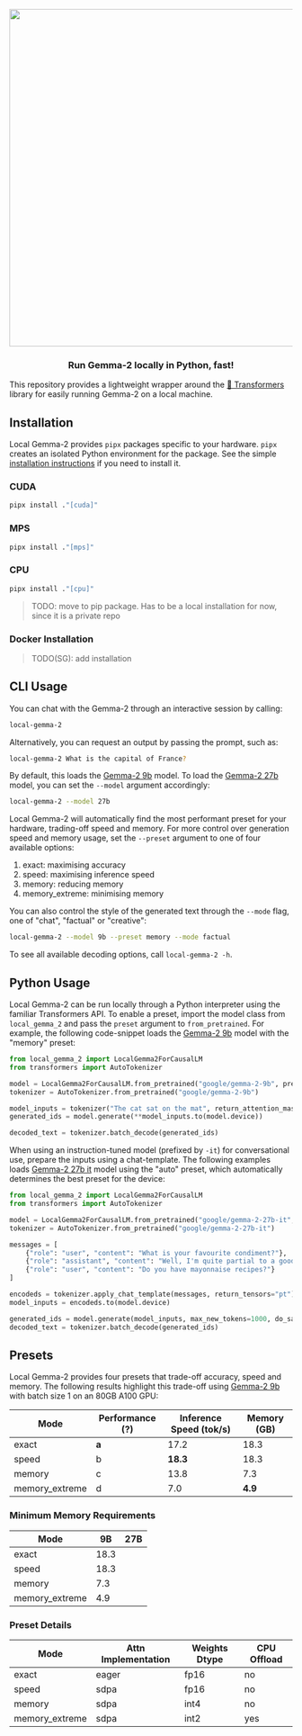 <p align="center">
  <img src="https://huggingface.co/datasets/huggingface/documentation-images/resolve/main/local-gemma-2/local_gemma_2.png?raw=true" width="600"/>
</p>

<h3 align="center">
    <p>Run Gemma-2 locally in Python, fast!</p>
</h3>

This repository provides a lightweight wrapper around the [🤗 Transformers](https://github.com/huggingface/transformers)
library for easily running Gemma-2 on a local machine.

## Installation

Local Gemma-2 provides `pipx` packages specific to your hardware. `pipx` creates an isolated Python environment for the
package. See the simple [installation instructions](https://github.com/pypa/pipx?tab=readme-ov-file#install-pipx) if you need to install it.

### CUDA

```sh
pipx install ."[cuda]"
```

### MPS

```sh
pipx install ."[mps]"
```

### CPU

```sh
pipx install ."[cpu]"
```

> TODO: move to pip package. Has to be a local installation for now, since it is a private repo

<!---
```
pip install local-gemma-2
```
--->

### Docker Installation

> TODO(SG): add installation

## CLI Usage

You can chat with the Gemma-2 through an interactive session by calling:

```sh
local-gemma-2
```

Alternatively, you can request an output by passing the prompt, such as:

```sh
local-gemma-2 What is the capital of France?
```

By default, this loads the [Gemma-2 9b](https://huggingface.co/google/gemma-2-9b) model. To load the [Gemma-2 27b](https://huggingface.co/google/gemma-2-27b)
model, you can set the `--model` argument accordingly:

```sh
local-gemma-2 --model 27b
```

Local Gemma-2 will automatically find the most performant preset for your hardware, trading-off speed and memory. For more
control over generation speed and memory usage, set the `--preset` argument to one of four available options:
1. exact: maximising accuracy
2. speed: maximising inference speed
3. memory: reducing memory
4. memory_extreme: minimising memory

You can also control the style of the generated text through the `--mode` flag, one of "chat", "factual" or "creative":

```sh
local-gemma-2 --model 9b --preset memory --mode factual
```

To see all available decoding options, call `local-gemma-2 -h`.

## Python Usage

Local Gemma-2 can be run locally through a Python interpreter using the familiar Transformers API. To enable a preset, 
import the model class from `local_gemma_2` and pass the `preset` argument to `from_pretrained`. For example, the 
following code-snippet loads the [Gemma-2 9b](https://huggingface.co/google/gemma-2-9b) model with the "memory" preset:

```python
from local_gemma_2 import LocalGemma2ForCausalLM
from transformers import AutoTokenizer

model = LocalGemma2ForCausalLM.from_pretrained("google/gemma-2-9b", preset="memory")
tokenizer = AutoTokenizer.from_pretrained("google/gemma-2-9b")

model_inputs = tokenizer("The cat sat on the mat", return_attention_mask=True, return_tensors="pt")
generated_ids = model.generate(**model_inputs.to(model.device))

decoded_text = tokenizer.batch_decode(generated_ids)
```

When using an instruction-tuned model (prefixed by `-it`) for conversational use, prepare the inputs using a 
chat-template. The following examples loads [Gemma-2 27b it](https://huggingface.co/google/gemma-2-27b-it) model
using the "auto" preset, which automatically determines the best preset for the device:

```python
from local_gemma_2 import LocalGemma2ForCausalLM
from transformers import AutoTokenizer

model = LocalGemma2ForCausalLM.from_pretrained("google/gemma-2-27b-it", preset="auto")
tokenizer = AutoTokenizer.from_pretrained("google/gemma-2-27b-it")

messages = [
    {"role": "user", "content": "What is your favourite condiment?"},
    {"role": "assistant", "content": "Well, I'm quite partial to a good squeeze of fresh lemon juice. It adds just the right amount of zesty flavour to whatever I'm cooking up in the kitchen!"},
    {"role": "user", "content": "Do you have mayonnaise recipes?"}
]

encodeds = tokenizer.apply_chat_template(messages, return_tensors="pt")
model_inputs = encodeds.to(model.device)

generated_ids = model.generate(model_inputs, max_new_tokens=1000, do_sample=True)
decoded_text = tokenizer.batch_decode(generated_ids)
```

## Presets

Local Gemma-2 provides four presets that trade-off accuracy, speed and memory. The following results highlight this 
trade-off using [Gemma-2 9b](https://huggingface.co/google/gemma-2-9b) with batch size 1 on an 80GB A100 GPU:

| Mode           | Performance (?) | Inference Speed (tok/s) | Memory (GB) |
|----------------|-----------------|-------------------------|-------------|
| exact          | **a**           | 17.2                    | 18.3        |
| speed          | b               | **18.3**                | 18.3        |
| memory         | c               | 13.8                    | 7.3         |
| memory_extreme | d               | 7.0                     | **4.9**     |


### Minimum Memory Requirements

| Mode           | 9B   | 27B |
|----------------|------|-----|
| exact          | 18.3 |     |
| speed          | 18.3 |     |
| memory         | 7.3  |     |
| memory_extreme | 4.9  |     |

### Preset Details

| Mode           | Attn Implementation | Weights Dtype | CPU Offload |
|----------------|---------------------|---------------|-------------|
| exact          | eager               | fp16          | no          |
| speed          | sdpa                | fp16          | no          |
| memory         | sdpa                | int4          | no          |
| memory_extreme | sdpa                | int2          | yes         |
